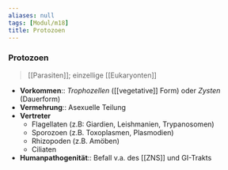 ```yaml
---
aliases: null
tags: [Modul/m18]
title: Protozoen
---
```

### Protozoen
> [[Parasiten]]; einzellige [[Eukaryonten]]
- **Vorkommen**:: *Trophozellen* ([[vegetative]] Form) oder *Zysten* (Dauerform)
- **Vermehrung**:: Asexuelle Teilung
- **Vertreter**
	- Flagellaten (z.B: Giardien, Leishmanien, Trypanosomen)
	- Sporozoen (z.B. Toxoplasmen, Plasmodien)
	- Rhizopoden (z.B. Amöben)
	- Ciliaten
- **Humanpathogenität**:: Befall v.a. des [[ZNS]] und GI-Trakts